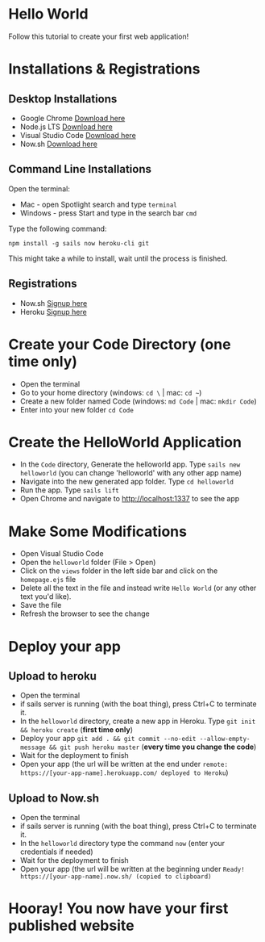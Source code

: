 # Hello World
Follow this tutorial to create your first web application!

# Installations & Registrations
## Desktop Installations
- Google Chrome [Download here](https://www.google.com/chrome/browser/desktop/)
- Node.js LTS [Download here](https://nodejs.org/en/)
- Visual Studio Code [Download here](https://code.visualstudio.com/Download)
- Now.sh [Download here](https://zeit.co/download)

## Command Line Installations
Open the terminal:
- Mac - open Spotlight search and type `terminal` 
- Windows - press Start and type in the search bar `cmd` 

Type the following command:
```
npm install -g sails now heroku-cli git
```
This might take a while to install, wait until the process is finished.

## Registrations
- Now.sh [Signup here](https://zeit.co/login)
- Heroku [Signup here](https://signup.heroku.com/)

# Create your Code Directory (one time only)
- Open the terminal
- Go to your home directory (windows: `cd \` | mac: `cd ~`) 
- Create a new folder named Code (windows: `md Code` | mac: `mkdir Code`) 
- Enter into your new folder `cd Code`

# Create the HelloWorld Application
- In the `Code` directory, Generate the helloworld app. 
Type `sails new helloworld` (you can change 'helloworld' with any other app name)
- Navigate into the new generated app folder. Type `cd helloworld`
- Run the app. Type `sails lift`
- Open Chrome and navigate to [http://localhost:1337](http://localhost:1337) to see the app
 
# Make Some Modifications 
- Open Visual Studio Code
- Open the `helloworld` folder (File > Open)
- Click on the `views` folder in the left side bar and click on the `homepage.ejs` file
- Delete all the text in the file and instead write `Hello World` (or any other text you'd like).
- Save the file
- Refresh the browser to see the change

# Deploy your app
## Upload to heroku
- Open the terminal 
- if sails server is running (with the boat thing), press Ctrl+C to terminate it.
- In the `helloworld` directory, create a new app in Heroku. Type `git init && heroku create` (**first time only**)
- Deploy your app `git add . && git commit --no-edit --allow-empty-message && git push heroku master` (**every time you change the code**)
- Wait for the deployment to finish
- Open your app (the url will be written at the end under `remote:    https://[your-app-name].herokuapp.com/ deployed to Heroku`)

## Upload to Now.sh
- Open the terminal
- if sails server is running (with the boat thing), press Ctrl+C to terminate it.
- In the `helloworld` directory type the command `now` (enter your credentials if needed)
- Wait for the deployment to finish
- Open your app (the url will be written at the beginning under `Ready! https://[your-app-name].now.sh/ (copied to clipboard)`

# Hooray! You now have your first published website
